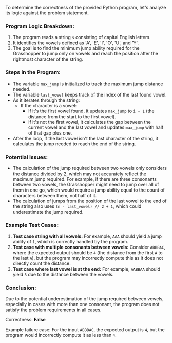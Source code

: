 To determine the correctness of the provided Python program, let's analyze its logic against the problem statement.

### Program Logic Breakdown:
1. The program reads a string `s` consisting of capital English letters.
2. It identifies the vowels defined as 'A', 'E', 'I', 'O', 'U', and 'Y'.
3. The goal is to find the minimum jump ability required for the Grasshopper to jump only on vowels and reach the position after the rightmost character of the string.

### Steps in the Program:
- The variable `max_jump` is initialized to track the maximum jump distance needed.
- The variable `last_vowel` keeps track of the index of the last found vowel.
- As it iterates through the string:
  - If the character is a vowel:
    - If it's the first vowel found, it updates `max_jump` to `i + 1` (the distance from the start to the first vowel).
    - If it's not the first vowel, it calculates the gap between the current vowel and the last vowel and updates `max_jump` with half of that gap plus one.
- After the loop, if the last vowel isn't the last character of the string, it calculates the jump needed to reach the end of the string.
  
### Potential Issues:
- The calculation of the jump required between two vowels only considers the distance divided by 2, which may not accurately reflect the maximum jump required. For example, if there are three consonants between two vowels, the Grasshopper might need to jump over all of them in one go, which would require a jump ability equal to the count of characters between them, not half of it.
- The calculation of jumps from the position of the last vowel to the end of the string also uses `(n - last_vowel) // 2 + 1`, which could underestimate the jump required.

### Example Test Cases:
1. **Test case string with all vowels:** For example, `AAA` should yield a jump ability of `1`, which is correctly handled by the program.
2. **Test case with multiple consonants between vowels:** Consider `ABBBAC`, where the expected output should be `4` (the distance from the first `A` to the last `A`), but the program may incorrectly compute this as it does not directly count the distance.
3. **Test case where last vowel is at the end:** For example, `AABBAA` should yield `3` due to the distance between the vowels.

### Conclusion:
Due to the potential underestimation of the jump required between vowels, especially in cases with more than one consonant, the program does not satisfy the problem requirements in all cases.

Correctness: **False** 

Example failure case: For the input `ABBBAC`, the expected output is `4`, but the program would incorrectly compute it as less than `4`.